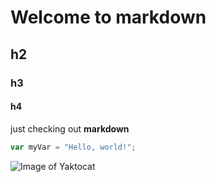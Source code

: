 # Welcome to markdown

## h2

### h3

#### h4


just checking out **markdown**


``` javascript
var myVar = "Hello, world!";
```


![Image of Yaktocat](https://octodex.github.com/images/yaktocat.png)
